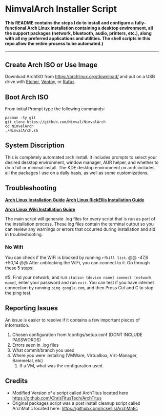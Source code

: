 # NimvalArch Installer Script

#### This README contains the steps I do to install and configure a fully-functional Arch Linux installation containing a desktop environment, all the support packages (network, bluetooth, audio, printers, etc.), along with all my preferred applications and utilities. The shell scripts in this repo allow the entire process to be automated.)
---
## Create Arch ISO or Use Image
Download ArchISO from <https://archlinux.org/download/> and put on a USB drive with [Etcher](https://www.balena.io/etcher/), [Ventoy](https://www.ventoy.net/en/index.html), or [Rufus](https://rufus.ie/en/)
## Boot Arch ISO
From initial Prompt type the following commands:
```
pacman -Sy git
git clone https://github.com/Nimval/NimvalArch
cd NimvalArch
./NimvalArch.sh
```

## System Discription
This is completely automated arch install. It includes prompts to select your desired desktop environment, window manager, AUR helper, and whether to do a full or minimal install. The KDE desktop environment on arch includes all the packages I use on a daily basis, as well as some customizations.

## Troubleshooting

__[Arch Linux Installation Guide](https://github.com/rickellis/Arch-Linux-Install-Guide)__
__[Arch Linux RickEllis Installation Guide](https://github.com/rickellis/Arch-Linux-Install-Guide)__

__[Arch Linux Wiki Installation Guide](https://wiki.archlinux.org/title/Installation_guide)__

The main script will generate .log files for every script that is run as part of the installation process. These log files contain the terminal output so you can review any warnings or errors that occurred during installation and aid in troubleshooting. 

### No Wifi

You can check if the WiFi is blocked by running `rfkill list`.
@@ -47,6 +50,14 @@ After unblocking the WiFi, you can connect to it. Go through these 5 steps:

#5: Find your network, and run `station [device name] connect [network name]`, enter your password and run `exit`. You can test if you have internet connection by running `ping google.com`, and then Press Ctrl and C to stop the ping test.

## Reporting Issues

An issue is easier to resolve if it contains a few important pieces of information.
1. Chosen configuration from /configs/setup.conf (DONT INCLUDE PASSWORDS)
1. Errors seen in .log files
1. What commit/branch you used
1. Where you were installing (VMWare, Virtualbox, Virt-Manager, Baremetal, etc)
    1. If a VM, what was the configuration used.

## Credits
- Modified Version of a script called ArchTitus located here https://github.com/ChrisTitusTech/ArchTitus
- Original packages script was a post install cleanup script called ArchMatic located here: https://github.com/rickellis/ArchMatic

